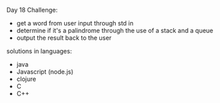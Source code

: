 Day 18 Challenge:
- get a word from user input through std in
- determine if it's a palindrome through the use of
a stack and a queue
- output the result back to the user

solutions in languages:
- java
- Javascript (node.js)
- clojure
- C
- C++
